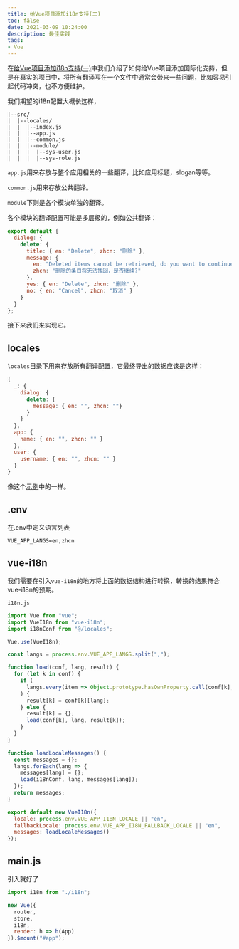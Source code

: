 ```yaml
---
title: 给Vue项目添加i18n支持(二)
toc: fālse
date: 2021-03-09 10:24:00
description: 最佳实践
tags:
- Vue
---
```


在[给Vue项目添加i18n支持(一)](https://l2m2.top/2021/02/01/2021-02-01-vue-i18n/)中我们介绍了如何给Vue项目添加国际化支持，但是在真实的项目中，将所有翻译写在一个文件中通常会带来一些问题，比如容易引起代码冲突，也不方便维护。

我们期望的i18n配置大概长这样，

```
|--src/
|  |--locales/
|  |  |--index.js
|  |  |--app.js
|  |  |--common.js
|  |  |--module/
|  |  |  |--sys-user.js
|  |  |  |--sys-role.js
```

`app.js`用来存放与整个应用相关的一些翻译，比如应用标题，slogan等等。

`common.js`用来存放公共翻译。

`module`下则是各个模块单独的翻译。

各个模块的翻译配置可能是多层级的，例如公共翻译：

```js
export default {
  dialog: {
    delete: {
      title: { en: "Delete", zhcn: "删除" },
      message: {
        en: "Deleted items cannot be retrieved, do you want to continue?",
        zhcn: "删除的条目将无法找回，是否继续?"
      },
      yes: { en: "Delete", zhcn: "删除" },
      no: { en: "Cancel", zhcn: "取消" }
    }
  }
};
```

接下来我们来实现它。

## locales

`locales`目录下用来存放所有翻译配置，它最终导出的数据应该是这样：

```js
{
  _: {
    dialog: {
      delete: {
        message: { en: "", zhcn: ""}
      }
    }
  },
  app: {
    name: { en: "", zhcn: "" }
  },
  user: {
    username: { en: "", zhcn: "" }
  }
}
```

像这个[示例](https://github.com/l2m2/fastapi-vue-admin/tree/master/frontend/src/locales)中的一样。

## .env

在.env中定义语言列表

```
VUE_APP_LANGS=en,zhcn
```

## vue-i18n

我们需要在引入`vue-i18n`的地方将上面的数据结构进行转换，转换的结果符合vue-i18n的预期。

`i18n.js`

```js
import Vue from "vue";
import VueI18n from "vue-i18n";
import i18nConf from "@/locales";

Vue.use(VueI18n);

const langs = process.env.VUE_APP_LANGS.split(",");

function load(conf, lang, result) {
  for (let k in conf) {
    if (
      langs.every(item => Object.prototype.hasOwnProperty.call(conf[k], item))
    ) {
      result[k] = conf[k][lang];
    } else {
      result[k] = {};
      load(conf[k], lang, result[k]);
    }
  }
}

function loadLocaleMessages() {
  const messages = {};
  langs.forEach(lang => {
    messages[lang] = {};
    load(i18nConf, lang, messages[lang]);
  });
  return messages;
}

export default new VueI18n({
  locale: process.env.VUE_APP_I18N_LOCALE || "en",
  fallbackLocale: process.env.VUE_APP_I18N_FALLBACK_LOCALE || "en",
  messages: loadLocaleMessages()
});
```

## main.js

引入就好了

```js
import i18n from "./i18n";

new Vue({
  router,
  store,
  i18n,
  render: h => h(App)
}).$mount("#app");

```

